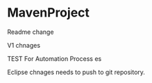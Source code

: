 # MavenProject

Readme change

V1 chnages

TEST For Automation Process es

Eclipse chnages needs to push to git repository.